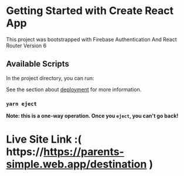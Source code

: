 # Getting Started with Create React App

This project was bootstrapped with Firebase Authentication And React Router Version 6 

## Available Scripts

In the project directory, you can run:

See the section about [deployment](https://facebook.github.io/create-react-app/docs/deployment) for more information.

### `yarn eject`

**Note: this is a one-way operation. Once you `eject`, you can't go back!**

# Live Site Link :( https://https://parents-simple.web.app/destination )
